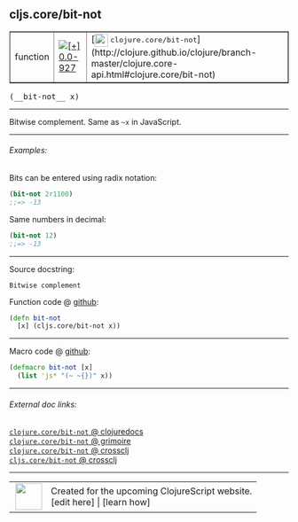 ## cljs.core/bit-not



 <table border="1">
<tr>
<td>function</td>
<td><a href="https://github.com/cljsinfo/cljs-api-docs/tree/0.0-927"><img valign="middle" alt="[+] 0.0-927" title="Added in 0.0-927" src="https://img.shields.io/badge/+-0.0--927-lightgrey.svg"></a> </td>
<td>
[<img height="24px" valign="middle" src="http://i.imgur.com/1GjPKvB.png"> <samp>clojure.core/bit-not</samp>](http://clojure.github.io/clojure/branch-master/clojure.core-api.html#clojure.core/bit-not)
</td>
</tr>
</table>


 <samp>
(__bit-not__ x)<br>
</samp>

---

Bitwise complement.  Same as `~x` in JavaScript.

---

###### Examples:

Bits can be entered using radix notation:

```clj
(bit-not 2r1100)
;;=> -13
```

Same numbers in decimal:

```clj
(bit-not 12)
;;=> -13
```

---



Source docstring:

```
Bitwise complement
```


Function code @ [github](https://github.com/clojure/clojurescript/blob/r1877/src/cljs/cljs/core.cljs#L1679-L1681):

```clj
(defn bit-not
  [x] (cljs.core/bit-not x))
```

<!--
Repo - tag - source tree - lines:

 <pre>
clojurescript @ r1877
└── src
    └── cljs
        └── cljs
            └── <ins>[core.cljs:1679-1681](https://github.com/clojure/clojurescript/blob/r1877/src/cljs/cljs/core.cljs#L1679-L1681)</ins>
</pre>

-->

---

Macro code @ [github](https://github.com/clojure/clojurescript/blob/r1877/src/clj/cljs/core.clj#L414-L415):

```clj
(defmacro bit-not [x]
  (list 'js* "(~ ~{})" x))
```

<!--
Repo - tag - source tree - lines:

 <pre>
clojurescript @ r1877
└── src
    └── clj
        └── cljs
            └── <ins>[core.clj:414-415](https://github.com/clojure/clojurescript/blob/r1877/src/clj/cljs/core.clj#L414-L415)</ins>
</pre>
-->

---


###### External doc links:

[`clojure.core/bit-not` @ clojuredocs](http://clojuredocs.org/clojure.core/bit-not)<br>
[`clojure.core/bit-not` @ grimoire](http://conj.io/store/v1/org.clojure/clojure/1.7.0-beta3/clj/clojure.core/bit-not/)<br>
[`clojure.core/bit-not` @ crossclj](http://crossclj.info/fun/clojure.core/bit-not.html)<br>
[`cljs.core/bit-not` @ crossclj](http://crossclj.info/fun/cljs.core.cljs/bit-not.html)<br>

---

 <table>
<tr><td>
<img valign="middle" align="right" width="48px" src="http://i.imgur.com/Hi20huC.png">
</td><td>
Created for the upcoming ClojureScript website.<br>
[edit here] | [learn how]
</td></tr></table>

[edit here]:https://github.com/cljsinfo/cljs-api-docs/blob/master/cljsdoc/cljs.core_bit-not.cljsdoc
[learn how]:https://github.com/cljsinfo/cljs-api-docs/wiki/cljsdoc-files

<!--

This information was too distracting to show to readers, but I'll leave it
commented here since it is helpful to:

- pretty-print the data used to generate this document
- and show how to retrieve that data



The API data for this symbol:

```clj
{:description "Bitwise complement.  Same as `~x` in JavaScript.",
 :ns "cljs.core",
 :name "bit-not",
 :signature ["[x]"],
 :history [["+" "0.0-927"]],
 :type "function",
 :full-name-encode "cljs.core_bit-not",
 :source {:code "(defn bit-not\n  [x] (cljs.core/bit-not x))",
          :title "Function code",
          :repo "clojurescript",
          :tag "r1877",
          :filename "src/cljs/cljs/core.cljs",
          :lines [1679 1681]},
 :extra-sources [{:code "(defmacro bit-not [x]\n  (list 'js* \"(~ ~{})\" x))",
                  :title "Macro code",
                  :repo "clojurescript",
                  :tag "r1877",
                  :filename "src/clj/cljs/core.clj",
                  :lines [414 415]}],
 :examples [{:id "d4c5e3",
             :content "Bits can be entered using radix notation:\n\n```clj\n(bit-not 2r1100)\n;;=> -13\n```\n\nSame numbers in decimal:\n\n```clj\n(bit-not 12)\n;;=> -13\n```"}],
 :full-name "cljs.core/bit-not",
 :clj-symbol "clojure.core/bit-not",
 :docstring "Bitwise complement"}

```

Retrieve the API data for this symbol:

```clj
;; from Clojure REPL
(require '[clojure.edn :as edn])
(-> (slurp "https://raw.githubusercontent.com/cljsinfo/cljs-api-docs/catalog/cljs-api.edn")
    (edn/read-string)
    (get-in [:symbols "cljs.core/bit-not"]))
```

-->
